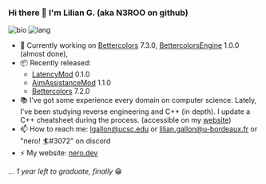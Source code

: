 ### Hi there 👋 I'm Lilian G. (aka N3ROO on github)

![bio](https://github-readme-stats.vercel.app/api?username=N3ROO&show_icons=true&hide_title=true)  ![lang](https://github-readme-stats.vercel.app/api/top-langs/?username=N3ROO&layout=compact&hide=jupyter%20notebook)

- 🔨 Currently working on [Bettercolors](https://github.com/N3ROO/Bettercolors) 7.3.0, [BettercolorsEngine](https://github.com/N3ROO/BettercolorsEngine) 1.0.0 (almost done), 
- 📦 Recently released:
    - [LatencyMod](https://github.com/N3ROO/LatencyMod) 0.1.0
    - [AimAssistanceMod](https://github.com/N3ROO/AimAssistanceMod) 1.1.0
    - [Bettercolors](https://github.com/N3ROO/Bettercolors) 7.2.0
- 📚 I’ve got some experience every domain on computer science. Lately, I've been studying reverse engineering and C++ (in depth). I update a C++ cheatsheet during the process. (accessible on my [website](https://nero.dev/cpp))
- 📫 How to reach me: lgallon@ucsc.edu or lilian.gallon@u-bordeaux.fr or "nero! 🏄#3072" on discord
- ⚡ My website: [nero.dev](https://nero.dev)

*... 1 year left to graduate, finally* 😁
